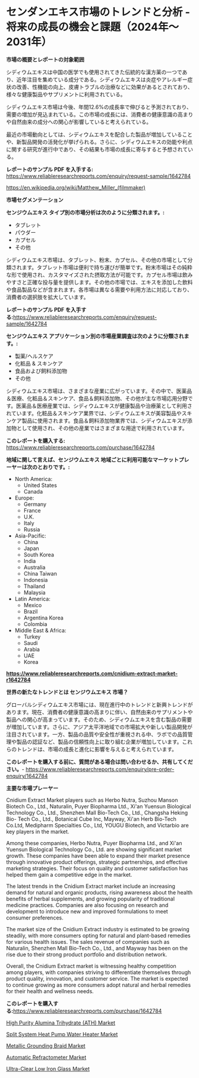 <p><h1>センダンエキス市場のトレンドと分析 -将来の成長の機会と課題（2024年〜2031年）</h1></p><p><strong>市場の概要とレポートの対象範囲</strong></p>
<p><p>シディウムエキスは中国の医学でも使用されてきた伝統的な漢方薬の一つであり、近年注目を集めている成分である。シディウムエキスは炎症やアレルギー症状の改善、性機能の向上、皮膚トラブルの治療などに効果があるとされており、様々な健康製品やサプリメントに利用されている。</p><p>シディウムエキス市場は今後、年間12.6%の成長率で伸びると予測されており、需要の増加が見込まれている。この市場の成長には、消費者の健康意識の高まりや自然由来の成分への関心が影響していると考えられている。</p><p>最近の市場動向としては、シディウムエキスを配合した製品が増加していることや、新製品開発の活発化が挙げられる。さらに、シディウムエキスの効能や利点に関する研究が進行中であり、その結果も市場の成長に寄与すると予想されている。</p></p>
<p><strong>レポートのサンプル PDF を入手する:</strong> <a href="https://www.reliableresearchreports.com/enquiry/request-sample/1642784">https://www.reliableresearchreports.com/enquiry/request-sample/1642784</a></p>
<p><a href="https://en.wikipedia.org/wiki/Matthew_Miller_(filmmaker)">https://en.wikipedia.org/wiki/Matthew_Miller_(filmmaker)</a></p>
<p><strong>市場セグメンテーション</strong></p>
<p><strong>センジウムエキス タイプ別の市場分析は次のように分類されます。:</strong></p>
<p><ul><li>タブレット</li><li>パウダー</li><li>カプセル</li><li>その他</li></ul></p>
<p><p>シディウムエキス市場は、タブレット、粉末、カプセル、その他の市場として分類されます。タブレット市場は便利で持ち運びが簡単です。粉末市場はその純粋な形で使用され、カスタマイズされた摂取方法が可能です。カプセル市場は飲みやすさと正確な投与量を提供します。その他の市場では、エキスを添加した飲料や食品製品などが含まれます。各市場は異なる需要や利用方法に対応しており、消費者の選択肢を拡大しています。</p></p>
<p><strong>レポートのサンプル PDF を入手する:</strong><a href="https://www.reliableresearchreports.com/enquiry/request-sample/1642784">https://www.reliableresearchreports.com/enquiry/request-sample/1642784</a></p>
<p><strong> センジウムエキス アプリケーション別の市場産業調査は次のように分類されます。:</strong></p>
<p><ul><li>製薬/ヘルスケア</li><li>化粧品 & スキンケア</li><li>食品および飼料添加物</li><li>その他</li></ul></p>
<p><p>シディウムエキス市場は、さまざまな産業に広がっています。その中で、医薬品＆医療、化粧品＆スキンケア、食品＆飼料添加物、その他が主な市場応用分野です。医薬品＆医療産業では、シディウムエキスが健康製品や治療薬として利用されています。化粧品＆スキンケア業界では、シディウムエキスが美容製品やスキンケア製品に使用されます。食品＆飼料添加物業界では、シディウムエキスが添加物として使用され、その他の産業ではさまざまな用途で利用されています。</p></p>
<p><strong>このレポートを購入する:</strong> <a href="https://www.reliableresearchreports.com/purchase/1642784">https://www.reliableresearchreports.com/purchase/1642784</a></p>
<p><strong>地域に関して言えば、センジウムエキス 地域ごとに利用可能なマーケットプレーヤーは次のとおりです。:</strong></p>
<p><ul>
    <li>
        North America:
        <ul>
            <li>United States</li>
            <li>Canada</li>
        </ul>
    </li>
    <li>
        Europe:
        <ul>
            <li>Germany</li>
            <li>France</li>
            <li>U.K.</li>
            <li>Italy</li>
            <li>Russia</li>
        </ul>
    </li>
    <li>
        Asia-Pacific:
        <ul>
            <li>China</li>
            <li>Japan</li>
            <li>South Korea</li>
            <li>India</li>
            <li>Australia</li>
            <li>China Taiwan</li>
            <li>Indonesia</li>
            <li>Thailand</li>
            <li>Malaysia</li>
        </ul>
    </li>
    <li>
        Latin America:
        <ul>
            <li>Mexico</li>
            <li>Brazil</li>
            <li>Argentina Korea</li>
            <li>Colombia</li>
        </ul>
    </li>
    <li>
        Middle East & Africa:
        <ul>
            <li>Turkey</li>
            <li>Saudi</li>
            <li>Arabia</li>
            <li>UAE</li>
            <li>Korea</li>
        </ul>
    </li>
    </ul></p>
<p><strong><a href="https://www.reliableresearchreports.com/cnidium-extract-market-r1642784">https://www.reliableresearchreports.com/cnidium-extract-market-r1642784</a></strong></p>
<p><strong>世界の新たなトレンドとは センジウムエキス 市場？</strong></p>
<p><p>グローバルシディウムエキス市場には、現在進行中のトレンドと新興トレンドがあります。現在、消費者の健康意識の高まりに伴い、自然由来のサプリメントや製品への関心が高まっています。そのため、シディウムエキスを含む製品の需要が増加しています。さらに、アジア太平洋地域での市場拡大や新しい製品開発が注目されています。一方、製品の品質や安全性が重視される中、ラボでの品質管理や製品の認証など、製品の信頼性向上に取り組む企業が増加しています。これらのトレンドは、市場の成長と進化に影響を与えると考えられています。</p></p>
<p><strong>このレポートを購入する前に、質問がある場合は問い合わせるか、共有してください。</strong>- <a href="https://www.reliableresearchreports.com/enquiry/pre-order-enquiry/1642784">https://www.reliableresearchreports.com/enquiry/pre-order-enquiry/1642784</a></p>
<p><strong>主要な市場プレーヤー</strong></p>
<p><p>Cnidium Extract Market players such as Herbo Nutra, Suzhou Manson Biotech Co., Ltd., Naturalin, Puyer Biopharma Ltd., Xi'an Yuensun Biological Technology Co., Ltd., Shenzhen Mall Bio-Tech Co., Ltd., Changsha Heking Bio- Tech Co., Ltd., Botanical Cube Inc, Mayway, Xi'an Herb Bio-Tech Co.Ltd, Medipharm Specialties Co., Ltd, YOUGU Biotech, and Victarbio are key players in the market.</p><p>Among these companies, Herbo Nutra, Puyer Biopharma Ltd., and Xi'an Yuensun Biological Technology Co., Ltd. are showing significant market growth. These companies have been able to expand their market presence through innovative product offerings, strategic partnerships, and effective marketing strategies. Their focus on quality and customer satisfaction has helped them gain a competitive edge in the market.</p><p>The latest trends in the Cnidium Extract market include an increasing demand for natural and organic products, rising awareness about the health benefits of herbal supplements, and growing popularity of traditional medicine practices. Companies are also focusing on research and development to introduce new and improved formulations to meet consumer preferences.</p><p>The market size of the Cnidium Extract industry is estimated to be growing steadily, with more consumers opting for natural and plant-based remedies for various health issues. The sales revenue of companies such as Naturalin, Shenzhen Mall Bio-Tech Co., Ltd., and Mayway has been on the rise due to their strong product portfolio and distribution network.</p><p>Overall, the Cnidium Extract market is witnessing healthy competition among players, with companies striving to differentiate themselves through product quality, innovation, and customer service. The market is expected to continue growing as more consumers adopt natural and herbal remedies for their health and wellness needs.</p></p>
<p><strong>このレポートを購入する:</strong><a href="https://www.reliableresearchreports.com/purchase/1642784">https://www.reliableresearchreports.com/purchase/1642784</a></p>
<p><p><a href="https://www.linkedin.com/pulse/high-purity-alumina-trihydrate-ath-industry-analysis-report-ifdic">High Purity Alumina Trihydrate (ATH) Market</a></p><p><a href="https://github.com/AutumnBerge/Market-Research-Report-List-1/blob/main/split-system-heat-pump-water-heater-market.md">Split System Heat Pump Water Heater Market</a></p><p><a href="https://issuu.com/reportprime-2/docs/metallic-grounding-braid-market-size-2030.pptx">Metallic Grounding Braid Market</a></p><p><a href="https://github.com/zgoumtuo18/Market-Research-Report-List-1/blob/main/automatic-refractometer-market.md">Automatic Refractometer Market</a></p><p><a href="https://www.linkedin.com/pulse/global-ultra-clear-low-iron-glass-market-opportunities-forecast-pvftc">Ultra-Clear Low Iron Glass Market</a></p></p>